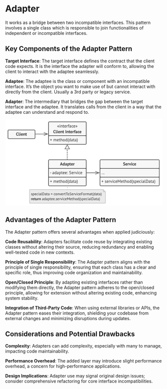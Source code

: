 # Adapter

It works as a bridge between two incompatible interfaces. This pattern involves a single class which is responsible to join functionalities of independent or incompatible interfaces.

## Key Components of the Adapter Pattern


**Target Interface**: The target interface defines the contract that the client code expects. It is the interface the adapter will conform to, allowing the client to interact with the adaptee seamlessly.

**Adaptee**: The adaptee is the class or component with an incompatible interface. It’s the object you want to make use of but cannot interact with directly from the client. Usually a 3rd party or legacy service.

**Adapter**: The intermediary that bridges the gap between the target interface and the adaptee. It translates calls from the client in a way that the adaptee can understand and respond to.

![structure-object-adapter](structure-object-adapter.png)

## Advantages of the Adapter Pattern
The Adapter pattern offers several advantages when applied judiciously:

**Code Reusability**: Adapters facilitate code reuse by integrating existing classes without altering their source, reducing redundancy and enabling well-tested code in new contexts.

**Principle of Single Responsibility**: The Adapter pattern aligns with the principle of single responsibility, ensuring that each class has a clear and specific role, thus improving code organization and maintainability.

**Open/Closed Principle**: By adapting existing interfaces rather than modifying them directly, the Adapter pattern adheres to the open/closed principle, allowing for extension without altering existing code, enhancing system stability.

**Integration of Third-Party Code**: When using external libraries or APIs, the Adapter pattern eases their integration, shielding your codebase from external changes and minimizing disruptions during updates.

## Considerations and Potential Drawbacks
**Complexity**: Adapters can add complexity, especially with many to manage, impacting code maintainability.

**Performance Overhead**: The added layer may introduce slight performance overhead, a concern for high-performance applications.

**Design Implications**: Adapter use may signal original design issues; consider comprehensive refactoring for core interface incompatibilities.
